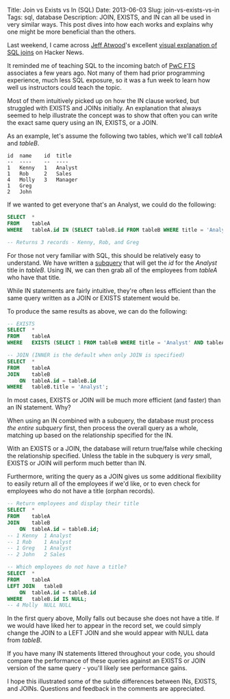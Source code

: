 Title: Join vs Exists vs In (SQL)
Date: 2013-06-03
Slug: join-vs-exists-vs-in
Tags: sql, database
Description: JOIN, EXISTS, and IN can all be used in very similar ways. This post dives into how each works and explains why one might be more beneficial than the others.

Last weekend, I came across [Jeff Atwood](http://en.wikipedia.org/wiki/Jeff_Atwood)'s excellent [visual explanation of SQL joins](http://www.codinghorror.com/blog/2007/10/a-visual-explanation-of-sql-joins.html) on Hacker News.

It reminded me of teaching SQL to the incoming batch of [PwC FTS](http://www.pwc.com/us/en/forensic-services/technology-solutions.jhtml) associates a few years ago.  Not many of them had prior programming experience, much less SQL exposure, so it was a fun week to learn how well us instructors could teach the topic.

Most of them intuitively picked up on how the IN clause worked, but struggled with EXISTS and JOINs initially.  An explanation that always seemed to help illustrate the concept was to show that often you can write the exact same query using an IN, EXISTS, or a JOIN.

As an example, let's assume the following two tables, which we'll call _tableA_ and _tableB_.

```
id  name    id  title
--  ----    --  ----
1   Kenny   1   Analyst
1   Rob     2   Sales
4   Molly   3   Manager
1   Greg
2   John
```

If we wanted to get everyone that's an Analyst, we could do the following:
```sql
SELECT  *
FROM    tableA
WHERE   tableA.id IN (SELECT tableB.id FROM tableB WHERE title = 'Analyst');

-- Returns 3 records - Kenny, Rob, and Greg
```
For those not very familiar with SQL, this should be relatively easy to understand.  We have written a [subquery](http://en.wikipedia.org/wiki/Correlated_subquery) that will get the _id_ for the _Analyst_ title in _tableB_.  Using IN, we can then grab all of the employees from _tableA_ who have that title.

While IN statements are fairly intuitive, they're often less efficient than the same query written as a JOIN or EXISTS statement would be.

To produce the same results as above, we can do the following:
```sql
-- EXISTS
SELECT  *
FROM    tableA
WHERE   EXISTS (SELECT 1 FROM tableB WHERE title = 'Analyst' AND tableA.id = tableB.id);

-- JOIN (INNER is the default when only JOIN is specified)
SELECT  *
FROM    tableA
JOIN    tableB
    ON  tableA.id = tableB.id
WHERE   tableB.title = 'Analyst';
```
In most cases, EXISTS or JOIN will be much more efficient (and faster) than an IN statement.  Why?

When using an IN combined with a subquery, the database must process _the entire subquery_ first, then process the overall query as a whole, matching up based on the relationship specified for the IN.

With an EXISTS or a JOIN, the database will return true/false while checking the relationship specified.  Unless the table in the subquery is _very_ small, EXISTS or JOIN will perform much better than IN.

Furthermore, writing the query as a JOIN gives us some additional flexibility to easily return all of the employees if we'd like, or to even check for employees who do not have a title (orphan records).

```sql
-- Return employees and display their title
SELECT  *
FROM    tableA
JOIN    tableB
    ON  tableA.id = tableB.id;
-- 1 Kenny  1 Analyst
-- 1 Rob    1 Analyst
-- 1 Greg   1 Analyst
-- 2 John   2 Sales

-- Which employees do not have a title?
SELECT  *
FROM    tableA
LEFT JOIN   tableB
    ON  tableA.id = tableB.id
WHERE   tableB.id IS NULL;
-- 4 Molly  NULL NULL
```
In the first query above, Molly falls out because she does not have a title.  If we would have liked her to appear in the record set, we could simply change the JOIN to a LEFT JOIN and she would appear with NULL data from _tableB_.

If you have many IN statements littered throughout your code, you should compare the performance of these queries against an EXISTS or JOIN version of the same query - you'll likely see performance gains.

I hope this illustrated some of the subtle differences between INs, EXISTS, and JOINs.  Questions and feedback in the comments are appreciated.